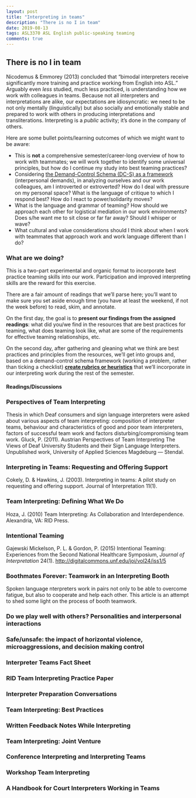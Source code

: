 ```yaml
---
layout: post
title: "Interpreting in teams"
description: "There is no I in team"
date: 2019-08-13
tags: ASL3370 ASL English public-speaking teaming
comments: true
---
```


## There is no I in team

<p class="lead">Nicodemus & Emmorey (2013) concluded that “bimodal interpreters receive significantly more training and practice working from English into ASL.” Arguably even <em>less</em> studied, much less practiced, is understanding how we work with colleagues in teams. Because not all interpreters and interpretations are alike, our expectations are idiosyncratic: we need to be not only mentally (linguistically) but also socially and emotionally stable and prepared to work with others in producing interpretations and transliterations. Interpreting is a <em>public</em> activity; it’s done in the company of others.</p>

Here are some bullet points/learning outcomes of which we might want to be aware:
* This is **not** a comprehensive semester/career-long overview of how to work with teammates; we will work together to identify some universal principles, but how do I continue my study into best teaming practices?
* Considering [the Demand-Control Schema (DC-S) as a framework](https://www.urmc.rochester.edu/deaf-wellness-center/demand-control-schema.aspx) (interpersonal demands), in analyzing ourselves and our work colleagues, am I introverted or extroverted? How do I deal with pressure on my personal space? What is the language of critique to which I respond best? How do I react to power/solidarity moves?
* What is the language and grammar of teaming? How should we approach each other for logistical mediation in our work environments? Does s/he want me to sit close or far far away? Should I whisper or wave? 
* What cultural and value considerations should I think about when I work with teammates that approach work and work language different than I do?

### What are we doing?
This is a two-part experimental and organic format to incorporate best practice teaming skills into our work. Participation and improved interpreting skills are the reward for this exercise.

There are a fair amount of readings that we’ll parse here; you’ll want to make sure you set aside enough time (you have at least the weekend, if not the week before) to read, skim, and annotate. 

On the first day, the goal is to **present our findings from the assigned readings**: what did you/we find in the resources that are best practices for teaming, what does teaming look like, what are some of the requirements for effective teaming relationships, etc. 

On the second day, after gathering and gleaning what we think are best practices and principles from the resources, we’ll get into groups and, based on a demand-control schema framework (working a problem, rather than ticking a checklist) **[create rubrics or heuristics](https://www.verywellmind.com/what-is-a-heuristic-2795235)** that we’ll incorporate in our interpreting work during the rest of the semester. 

#### Readings/Discussions

### Perspectives of Team Interpreting
Thesis in which Deaf consumers and sign language interpreters were asked about various aspects of team interpreting: composition of interpreter teams, behaviour and characteristics of good and poor team interpreters, factors of successful team work and factors disturbing/compromising team work.
Gluck, P. (2011). Austrian Perspectives of Team Interpreting
The Views of Deaf University Students and their Sign Language Interpreters. Unpublished work, University of Applied Sciences Magdeburg — Stendal.

### Interpreting in Teams: Requesting and Offering Support
Cokely, D. & Hawkins, J. (2003). Interpreting in teams: A pilot study on requesting and offering support. Journal of Interpretation  11(1).

### Team Interpreting: Defining What We Do 
Hoza, J. (2010) Team Interpreting: As Collaboration and Interdependence. Alexandria, VA: RID Press.

### Intentional Teaming
Gajewski Mickelson, P. L. & Gordon, P. (2015) Intentional Teaming: Experiences from the Second National Healthcare Symposium, *Journal of Interpretation* 24(1). http://digitalcommons.unf.edu/joi/vol24/iss1/5

### Boothmates Forever: Teamwork in an Interpreting Booth
Spoken language nterpreters work in pairs not only to be able to overcome fatigue, but also to cooperate and help each other. This article is an attempt to shed some light on the process of booth teamwork.

### Do we play well with others? Personalities and interpersonal interactions

### Safe/unsafe: the impact of horizontal violence, microaggressions, and decision making control

### Interpreter Teams Fact Sheet

### RID Team Interpreting Practice Paper

### Interpreter Preparation Conversations

### Team Interpreting: Best Practices

### Written Feedback Notes While Interpreting

### Team Interpreting: Joint Venture

### Conference Interpreting and Interpreting Teams

### Workshop Team Interpreting

### A Handbook for Court Interpreters Working in Teams
